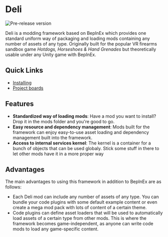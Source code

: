 # Deli
![Pre-release version](https://img.shields.io/github/v/release/nrgill28/Deli?include_prereleases&label=pre-release&style=flat-square)

Deli is a modding framework based on BepInEx which provides one standard uniform way of packaging and loading mods containing any number of assets of any type. Originally built for the popular VR firearms sandbox game _Hotdogs, Horseshoes & Hand Grenades_ but theoretically usable under any Unity game with BepInEx.

## Quick Links
- [Installing](https://github.com/nrgill28/Deli/wiki/Installation)
- [Project boards](https://github.com/nrgill28/Deli/projects)

## Features
- **Standardized way of loading mods**: Have a mod you want to install? Drop it in the mods folder and you're good to go.
- **Easy resource and dependency management**: Mods built for the framework can enjoy easy-to-use asset loading and dependency management built into the framework.
- **Access to internal services kernel**: The kernel is a container for a bunch of objects that can be used globaly. Stick some stuff in there to let other mods have it in a more proper way

## Advantages
The main advantages to using this framework in addition to BepInEx are as follows:
- Each Deli mod can include any number of assets of any type. You can bundle your code plugins with some default example content or even create a mega mod pack with lots of content of a certain theme. 
- Code plugins can define asset loaders that will be used to automatically load assets of a certain type from other mods. This is where the framework becomes game-independent, as anyone can write code mods to load any game-specific content.

